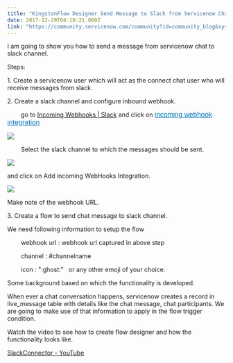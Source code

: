 ```yaml
---
title: "KingstonFlow Designer Send Message to Slack from Servicenow Chat"
date: 2017-12-29T04:10:21.000Z
link: "https://community.servicenow.com/community?id=community_blog&sys_id=1a5eaaaddbd0dbc01dcaf3231f961942"
---
```

<p>I am going to show you how to send a message from servicenow chat to slack channel.</p><p></p><p>Steps:</p><p></p><p>1. Create a servicenow user which will act as the connect chat user who will receive messages from slack.</p><p>2. Create a slack channel and configure inbound webhook.</p><p>         go to <a href="https://api.slack.com/incoming-webhooks" title="https://api.slack.com/incoming-webhooks">Incoming Webhooks | Slack</a> and click on <span style="color: #2c2d30; font-family: NotoSansJP, Slack-Lato, appleLogo, sans-serif; font-size: 16px;"> </span><a title="y.slack.com/services/new/incoming-webhook/" href="https://my.slack.com/services/new/incoming-webhook/" style="color: #0576b9; font-family: NotoSansJP, Slack-Lato, appleLogo, sans-serif; font-size: 16px;">incoming webhook integration</a><span style="color: #2c2d30; font-family: NotoSansJP, Slack-Lato, appleLogo, sans-serif; font-size: 16px;"> </span></p><p><span style="color: #2c2d30; font-family: NotoSansJP, Slack-Lato, appleLogo, sans-serif; font-size: 16px;"><img   class="image-1 jive-image" src="eb1db4c6db1013043eb27a9e0f961998.iix" style="max-width: 1200px; max-height: 900px;"/></span></p><p>         Select the slack channel to which the messages should be sent.</p><p><img   class="image-2 jive-image" src="936c1046db1c9fc03eb27a9e0f961977.iix" style="max-width: 1200px; max-height: 900px;"/></p><p></p><p>and click on Add incoming WebHooks Integration.</p><p></p><p><img   class="image-3 jive-image" src="8125a586db105b04ed6af3231f9619f6.iix" style="max-width: 1200px; max-height: 900px;"/></p><p>Make note of the webhook URL.</p><p>3. Create a flow to send chat message to slack channel.</p><p>We need following information to setup the flow</p><p>         webhook url : webhook url captured in above step</p><p>         channel : #channelname</p><p>         icon : ":ghost:"   or any other emoji of your choice.</p><p>Some background based on which the functionality is developed.</p><p>When ever a chat conversation happens, servicenow creates a record in live_message table with details like the chat message, chat participants. We are going to make use of that information to apply in the flow trigger condition.</p><p>Watch the video to see how to create flow designer and how the functionality looks like.</p><p><a href="https://youtu.be/DwXclWXH6ik" title="https://youtu.be/DwXclWXH6ik"> </a></p><p><a href="https://youtu.be/ar9FdcFkzcU" title="https://youtu.be/ar9FdcFkzcU">SlackConnector - YouTube</a> </p>